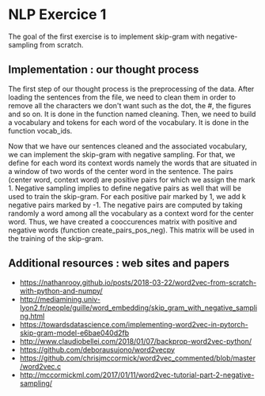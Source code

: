 # NLP Exercice 1

The goal of the first exercise is to implement skip-gram with negative-sampling from scratch. 

## Implementation : our thought process

The first step of our thought process is the preprocessing of the data. After loading the sentences from the file, we need to clean them in order to remove all the characters we don't want such as the dot, the #, the figures and so on. It is done in the function named cleaning.
Then, we need to build a vocabulary and tokens for each word of the vocabulary. It is done in the function vocab_ids.

Now that we have our sentences cleaned and the associated vocabulary, we can implement the skip-gram with negative sampling.
For that, we define for each word its context words namely the words that are situated in a window of two words of the center word in the sentence. The pairs (center word, context word) are positive pairs for which we assign the mark 1.
Negative sampling implies to define negative pairs as well that will be used to train the skip-gram. For each positive pair marked by 1, we add k negative pairs marked by -1. The negative pairs are computed by taking randomly a word among all the vocabulary as a context word for the center word.
Thus, we have created a cooccurences matrix with positive and negative words (function create_pairs_pos_neg).
This matrix will be used in the training of the skip-gram.




## Additional resources : web sites and papers

+ https://nathanrooy.github.io/posts/2018-03-22/word2vec-from-scratch-with-python-and-numpy/ 
+ http://mediamining.univ-lyon2.fr/people/guille/word_embedding/skip_gram_with_negative_sampling.html  
+ https://towardsdatascience.com/implementing-word2vec-in-pytorch-skip-gram-model-e6bae040d2fb 
+ http://www.claudiobellei.com/2018/01/07/backprop-word2vec-python/ 
+ https://github.com/deborausujono/word2vecpy
+ https://github.com/chrisjmccormick/word2vec_commented/blob/master/word2vec.c
+ http://mccormickml.com/2017/01/11/word2vec-tutorial-part-2-negative-sampling/ 


